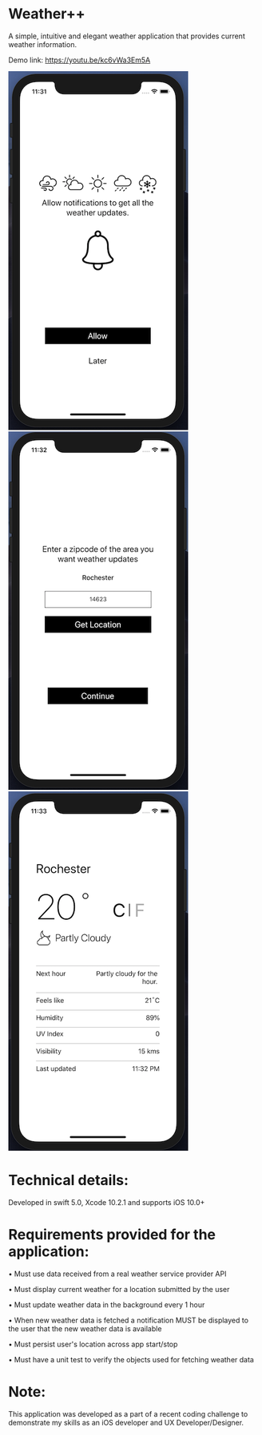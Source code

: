 # Weather++
A simple, intuitive and elegant weather application that provides current weather information.

Demo link: https://youtu.be/kc6vWa3Em5A


![1. Allow Notification](https://raw.githubusercontent.com/patelrohan/Weather-/master/weather1.png)
![2. Get Location](https://raw.githubusercontent.com/patelrohan/Weather-/master/weather2.png)
![3. Weather](https://raw.githubusercontent.com/patelrohan/Weather-/master/weather3.png)

# Technical details: 

Developed in swift 5.0, Xcode 10.2.1 and supports iOS 10.0+

# Requirements provided for the application: 

• Must use data received from a real weather service provider API 

• Must display current weather for a location submitted by the user 

• Must update weather data in the background every 1 hour 

• When new weather data is fetched a notification MUST be displayed to the user that the new weather data is available

• Must persist user's location across app start/stop  

• Must have a unit test to verify the objects used for fetching weather data


# Note: 
This application was developed as a part of a ​recent coding challenge to demonstrate my skills as an iOS developer and UX Developer/Designer.

